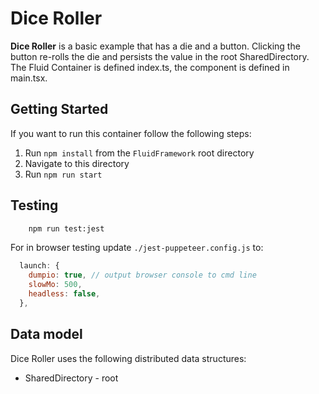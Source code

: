 # Dice Roller

**Dice Roller** is a basic example that has a die and a button. Clicking the button re-rolls the die and 
persists the value in the root SharedDirectory. The Fluid Container is defined index.ts, the component is
defined in main.tsx.

## Getting Started

If you want to run this container follow the following steps:

1. Run `npm install` from the `FluidFramework` root directory
2. Navigate to this directory
3. Run `npm run start`

## Testing

```bash
    npm run test:jest
```

For in browser testing update `./jest-puppeteer.config.js` to:

```javascript
  launch: {
    dumpio: true, // output browser console to cmd line
    slowMo: 500,
    headless: false,
  },
```

## Data model

Dice Roller uses the following distributed data structures:

- SharedDirectory - root
